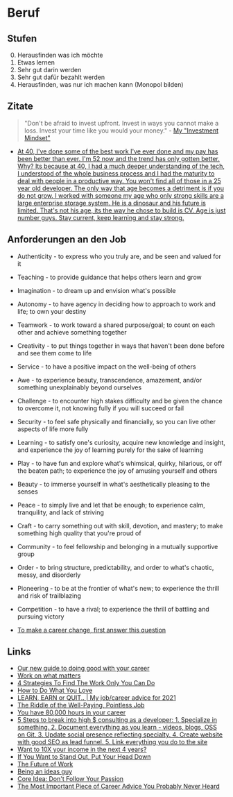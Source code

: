# Beruf

## Stufen

0. Herausfinden was ich möchte
1. Etwas lernen
2. Sehr gut darin werden
3. Sehr gut dafür bezahlt werden
4. Herausfinden, was nur ich machen kann (Monopol bilden)

## Zitate

> "Don't be afraid to invest upfront. Invest in ways you cannot make a loss. Invest your time like you would your money." - [My "Investment Mindset"](https://blog.pragmaticengineer.com/the-investment-mindset/)

- [At 40, I've done some of the best work I've ever done and my pay has been better than ever. I'm 52 now and the trend has only gotten better. Why? Its because at 40, I had a much deeper understanding of the tech, I understood of the whole business process and I had the maturity to deal with people in a productive way. You won't find all of those in a 25 year old developer. The only way that age becomes a detriment is if you do not grow. I worked with someone my age who only strong skills are a large enterprise storage system. He is a dinosaur and his future is limited. That's not his age, its the way he chose to build is CV. Age is just number guys. Stay current, keep learning and stay strong.](https://news.ycombinator.com/item?id=28757964)

## Anforderungen an den Job

- Authenticity - to express who you truly are, and be seen and valued for it
- Teaching - to provide guidance that helps others learn and grow
- Imagination - to dream up and envision what's possible 
- Autonomy - to have agency in deciding how to approach to work and life; to own your destiny
- Teamwork - to work toward a shared purpose/goal; to count on each other and achieve something together
- Creativity - to put things together in ways that haven't been done before and see them come to life
- Service - to have a positive impact on the well-being of others
- Awe - to experience beauty, transcendence, amazement, and/or something unexplainably beyond ourselves
- Challenge - to encounter high stakes difficulty and be given the chance to overcome it, not knowing fully if you will succeed or fail
- Security - to feel safe physically and financially, so you can live other aspects of life more fully
- Learning - to satisfy one's curiosity, acquire new knowledge and insight, and experience the joy of learning purely for the sake of learning
- Play - to have fun and explore what's whimsical, quirky, hilarious, or off the beaten path; to experience the joy of amusing yourself and others
- Beauty - to immerse yourself in what's aesthetically pleasing to the senses
- Peace - to simply live and let that be enough; to experience calm, tranquility, and lack of striving
- Craft - to carry something out with skill, devotion, and mastery; to make something high quality that you're proud of
- Community - to feel fellowship and belonging in a mutually supportive group
- Order - to bring structure, predictability, and order to what's chaotic, messy, and disorderly
- Pioneering - to be at the frontier of what's new; to experience the thrill and risk of trailblazing
- Competition - to have a rival; to experience the thrill of battling and pursuing victory

- [To make a career change, first answer this question](https://mindy.substack.com/p/to-make-a-career-change-first-answer)

## Links

- [Our new guide to doing good with your career](https://80000hours.org/key-ideas/)
- [Work on what matters](https://staffeng.com/guides/work-on-what-matters)
- [4 Strategies To Find The Work Only You Can Do ](https://taylorpearson.me/thework/)
- [How to Do What You Love](http://www.paulgraham.com/love.html)
- [LEARN, EARN or QUIT.. | My job/career advice for 2021](https://www.youtube.com/watch?v=eLelgy5zRv4)
- [The Riddle of the Well-Paying, Pointless Job](https://moretothat.com/pointless-job/)
- [You have 80,000 hours in your career](https://80000hours.org/)
- [5 Steps to break into high $ consulting as a developer: 1. Specialize in something. 2. Document everything as you learn - videos, blogs, OSS on Git. 3. Update social presence reflecting specialty. 4. Create website with good SEO as lead funnel. 5. Link everything you do to the site](https://twitter.com/dabit3/status/1390790989019746307)
- [Want to 10X your income in the next 4 years?](https://twitter.com/craigclemens/status/1407857453711040512)
- [If You Want to Stand Out, Put Your Head Down](https://medium.com/simple-pub/if-you-want-to-stand-out-put-your-head-down-304613ae646e)
- [The Future of Work](https://www.collaborativefund.com/blog/the-future-of-work)
- [Being an ideas guy](https://notebook.drmaciver.com/posts/2022-01-15-17:03.html)
- [Core Idea: Don't Follow Your Passion](https://www.youtube.com/watch?v=sjiP6sDyN-E)
- [The Most Important Piece of Career Advice You Probably Never Heard](https://www.calnewport.com/blog/2008/05/21/the-most-important-piece-of-career-advice-you-probably-never-heard/)
